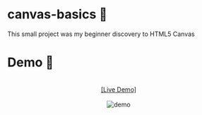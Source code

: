 # canvas-basics 🌟

This small project was my beginner discovery to HTML5 Canvas

# Demo 🚀

<p align="center">
  <br>
  <a href="https://tomas-trls.github.io/canvas-basics/">[Live Demo]<a/>
  <br><br>
  <img src="http://g.recordit.co/HjsTQ0rByX.gif" alt="demo"/>
</p>


